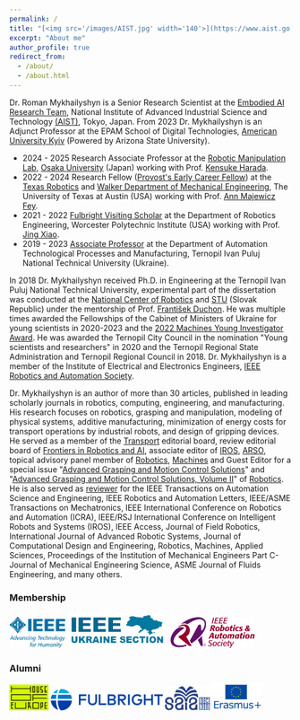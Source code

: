 ```yaml
---
permalink: /
title: "[<img src='/images/AIST.jpg' width='140'>](https://www.aist.go.jp/index_en.html) [<img src='/images/Osaka_University_Logo.png' width='140'>](https://www.osaka-u.ac.jp/en) [<img src='/images/UT.png' width='140'>](https://www.utexas.edu/) [<img src='/images/tntu.png' width='55'>](https://tntu.edu.ua/?p=uk/main) [<img src='/images/wpi.png' width='140'>](https://www.wpi.edu/) [<img src='/images/auk.png' width='140'>](https://auk.edu.ua//en/)" 
excerpt: "About me"
author_profile: true
redirect_from: 
  - /about/
  - /about.html
---
```

Dr. Roman Mykhailyshyn is a Senior Research Scientist at the [Embodied AI Research Team](https://unit.aist.go.jp/icps/icps-am/en/), National Institute of Advanced Industrial Science and Technology [(AIST)](https://www.aist.go.jp/index_en.html), Tokyo, Japan. From 2023 Dr. Mykhailyshyn is an Adjunct Professor at the EPAM School of Digital Technologies, [American University Kyiv](https://auk.edu.ua/en/) (Powered by Arizona State University). 
* 2024 - 2025 Research Associate Professor at the [Robotic Manipulation Lab](https://www.roboticmanipulation.org/english/about-us/), [Osaka University](https://www.osaka-u.ac.jp/en) (Japan) working with Prof. [Kensuke Harada](https://www.roboticmanipulation.org/members2/kensuke-harada/).
* 2022 - 2024 Research Fellow ([Provost's Early Career Fellow](https://provost.utexas.edu/2023/10/04/2023-24-provosts-early-career-fellows-announced/)) at the [Texas Robotics](https://robotics.utexas.edu/) and [Walker Department of Mechanical Engineering](https://www.me.utexas.edu/), The University of Texas at Austin (USA) working with Prof. [Ann Majewicz Fey](https://www.me.utexas.edu/people/faculty-directory/amfey).
* 2021 - 2022 [Fulbright Visiting Scholar](https://fulbright.org.ua/wp-content/uploads/2021/09/32_scholars_2021-22.pdf) at the Department of Robotics Engineering, Worcester Polytechnic Institute (USA) working with Prof. [Jing Xiao](https://users.wpi.edu/~jxiao2/).
* 2019 - 2023 [Associate Professor](https://kaf-av.tntu.edu.ua/index.php/mn-main/mn-workers?id=757) at the Department of Automation Technological Processes and Manufacturing, Ternopil Ivan Puluj National Technical University (Ukraine).

In 2018 Dr. Mykhailyshyn received Ph.D. in Engineering at the Ternopil Ivan Puluj National Technical University, experimental part of the dissertation was conducted at the [National Center of Robotics](https://nacero.sk/language/en/) and [STU](https://www.stuba.sk/english.html?page_id=132) (Slovak Republic) under the mentorship of Prof. [František Duchon](https://is.stuba.sk/lide/clovek.pl?id=10329&lang=en). He was multiple times awarded the Fellowships of the Cabinet of Ministers of Ukraine for young scientists in 2020-2023 and the [2022 Machines Young Investigator Award](https://www.mdpi.com/journal/machines/awards/1779). He was awarded the Ternopil City Council in the nomination "Young scientists and researchers" in 2020 and the Ternopil Regional State Administration and Ternopil Regional Council in 2018. Dr. Mykhailyshyn is a member of the Institute of Electrical and Electronics Engineers, [IEEE Robotics and Automation Society](https://www.ieee-ras.org/).

Dr. Mykhailyshyn is an author of more than 30 articles, published in leading scholarly journals in robotics, computing, engineering, and manufacturing. His research focuses on robotics, grasping and manipulation, modeling of physical systems, additive manufacturing, minimization of energy costs for transport operations by industrial robots, and design of gripping devices. He served as a member of the [Transport](https://journals.vilniustech.lt/index.php/transport/editorialboard) editorial board, review editorial board of [Frontiers in Robotics and AI](https://loop.frontiersin.org/people/2041565/overview), associate editor of [IROS](https://www.ieee-ras.org/conferences-workshops/financially-co-sponsored/iros), [ARSО](https://www.ieee-ras.org/conferences-workshops/fully-sponsored/arso), topical advisory panel member of [Robotics](https://www.mdpi.com/journal/robotics/topical_advisory_panel), [Machines](https://www.mdpi.com/journal/machines/topical_advisory_panel) and Guest Editor for a special issue "[Advanced Grasping and Motion Control Solutions](https://www.mdpi.com/journal/robotics/special_issues/1G490RSDI8)" and "[Advanced Grasping and Motion Control Solutions, Volume II](https://www.mdpi.com/journal/robotics/special_issues/Grasping_Control_V2)" of [Robotics](https://www.mdpi.com/journal/robotics). He is also served as [reviewer](https://www.webofscience.com/wos/author/record/H-4985-2017?state=%7B%7D) for the IEEE Transactions on Automation Science and Engineering, IEEE Robotics and Automation Letters,  IEEE/ASME Transactions on Mechatronics, IEEE International Conference on Robotics and Automation (ICRA), IEEE/RSJ International Conference on Intelligent Robots and Systems (IROS), IEEE Access, Journal of Field Robotics, International Journal of Advanced Robotic Systems, Journal of Computational Design and Engineering, Robotics, Machines, Applied Sciences, Proceedings of the Institution of Mechanical Engineers Part C-Journal of Mechanical Engineering Science, ASME Journal of Fluids Engineering, and many others. 

### Membership
[<img src='/images/IEEE_logo.png' width='100'>](https://www.ieee.org/)   [<img src='/images/IEEE-Ukraine.png' width='180'>](https://ieee.org.ua/)   [<img src='/images/IEEE_RAS.png' width='150'>](https://www.ieee-ras.org/) 
### Alumni
[<img src='/images/HoE.png' width='70'>](https://houseofeurope.org.ua/en/alumni-community)   [<img src='/images/fulbright-logo.png' width='200'>](https://fulbrightscholars.org/) [<img src='/images/logo_SAIA.png' width='80'>](https://www.saia.sk/en/) [<img src='/images/Erasmus-Logo.jpg' width='90'>](https://erasmus-plus.ec.europa.eu/)